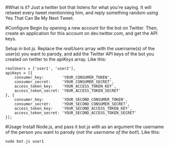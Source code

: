 #What is it?
Just a twitter bot that listens for what you're saying. It will retweet every tweet mentionning him, and reply something random using Yes That Can Be My Next Tweet.

#Configure
Begin by opening a new account for the bot on Twitter. Then, create an application for this account on dev.twitter.com, and get the API keys.

Setup in bot.js. Replace the *realUsers* array with the username(s) of the user(s) you want to parody, and add the Twitter API keys of the bot you created on twitter to the *apiKeys* array. Like this:

	realUsers = ['user1', 'user2'],
	apiKeys = [{
		consumer_key:        'YOUR_CONSUMER_TOKEN',
		consumer_secret:     'YOUR_CONSUMER_SECRET',
		access_token_key:    'YOUR_ACCESS_TOKEN_KEY',
		access_token_secret: 'YOUR_ACCESS_TOKEN_SECRET'
	}, {
		consumer_key:        'YOUR_SECOND_CONSUMER_TOKEN',
		consumer_secret:     'YOUR_SECOND_CONSUMER_SECRET',
		access_token_key:    'YOUR_SECOND_ACCESS_TOKEN_KEY',
		access_token_secret: 'YOUR_SECOND_ACCESS_TOKEN_SECRET'
	}];

#Usage
Install Node.js, and pass it bot.js with as an argument the username of the person you want to parody (*not the username of the bot!*). Like this:

	node bot.js user1